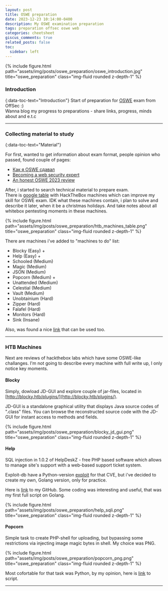 ```yaml
---
layout: post
title: OSWE preparation
date: 2023-12-23 10:14:00-0400
description: My OSWE examination preparation 
tags: preparation offsec oswe web
categories: cheetsheet
giscus_comments: true
related_posts: false
toc:
  sidebar: left
---
```


{% include figure.html path="assets/img/posts/oswe_preparation/oswe_introduction.jpg" title="oswe_preparation" class="img-fluid rounded z-depth-1" %}

### Introduction

{:data-toc-text="Introduction"}
Start of preparation for [OSWE](https://www.offsec.com/courses/web-300/) exam from OffSec :)\
Wanna blog my progress to preparations - share links, progress, minds about and e.t.c

---

### Сollecting material to study
{:data-toc-text="Material"}

For first, wanted to get information about exam format, people opinion who passed, found couple of pages:
* [Как я OSWE сдавал](https://habr.com/ru/companies/pm/articles/733170/)
* [Becoming a web security expert](https://habr.com/ru/companies/angarasecurity/articles/595071/)
* [An honest OSWE 2023 review](https://charchitverma100.medium.com/an-honest-oswe-2023-review-my-journey-preparation-and-exam-67d0adcbcde4)


After, i started to search technical material to prepare exam.\
There is [google table](https://docs.google.com/spreadsheets/d/1dwSMIAPIam0PuRBkCiDI88pU3yzrqqHkDtBngUHNCw8/edit#gid=665299979) with HackTheBox machines which can improve my skill for OSWE exam. IDK what these machines contain, i plan to solve and describe it later, when it be a christmas holidays. And take notes about all whitebox pentesting moments in these machines.

{% include figure.html path="assets/img/posts/oswe_preparation/htb_machines_table.png" title="oswe_preparation" class="img-fluid rounded z-depth-1" %}

There are machines i've added to "machines to do" list:

* Blocky (Easy) +
* Help (Easy) +
* Schooled (Medium) 
* Magic (Medium)
* JSON (Medium)
* Popcorn (Medium) +
* Unattended (Medium)
* Celestial (Medium)
* Vault (Medium)
* Unobtainium (Hard)
* Zipper (Hard)
* Falafel (Hard)
* Monitors (Hard)
* Sink (Insane)

Also, was found a nice [link](https://github.com/snoopysecurity/OSWE-Prep) that can be used too.

---
 
### HTB Machines
Next are reviews of hackthebox labs which have some OSWE-like challanges. I'm not going to describe every machine with full write up, I only notice key moments.


#### Blocky
Simply, dowload JD-GUI and explore couple of jar-files, located in [http://blocky.htb/plugins/](http://blocky.htb/plugins/).

JD-GUI is a standalone graphical utility that displays Java source codes of ".class" files. You can browse the reconstructed source code with the JD-GUI for instant access to methods and fields.

{% include figure.html path="assets/img/posts/oswe_preparation/blocky_jd_gui.png" title="oswe_preparation" class="img-fluid rounded z-depth-1" %}


#### Help
SQL injection in 1.0.2 of HelpDeskZ - free PHP based software which allows to manage site's support with a web-based support ticket system.

Exploit-db have a Python-version [exploit](https://www.exploit-db.com/exploits/41200) for that CVE, but i've decided to create my own, Golang version, only for practice.

Here is [link](https://github.com/MikeDakotaStayTrue/Script4You/blob/main/helpdeskz_sqli_exploit.go) to my GitHub. Some coding was interesting and useful, that was my first full script on Golang.

{% include figure.html path="assets/img/posts/oswe_preparation/help_sqli.png" title="oswe_preparation" class="img-fluid rounded z-depth-1" %}


#### Popcorn
Simple task to create PHP-shell for uploading, but bypassing some restrictions via injecting image magic bytes in shell. My choice was PNG.

{% include figure.html path="assets/img/posts/oswe_preparation/popcorn_png.png" title="oswe_preparation" class="img-fluid rounded z-depth-1" %}

Most cofortable for that task was Python, by my opinion, here is [link](https://github.com/MikeDakotaStayTrue/Script4You/blob/main/upload_php_png.py) to script.

---